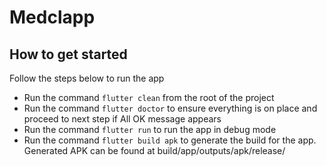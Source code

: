 # Medclapp

## How to get started

Follow the steps below to run the app

- Run the command `flutter clean` from the root of the project
- Run the command `flutter doctor` to ensure everything is on place and proceed to next step if All OK message appears
- Run the command `flutter run` to run the app in debug mode
- Run the command `flutter build apk` to generate the build for the app.
  Generated APK can be found at build/app/outputs/apk/release/
